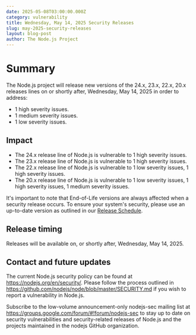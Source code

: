 ```yaml
---
date: 2025-05-08T03:00:00.000Z
category: vulnerability
title: Wednesday, May 14, 2025 Security Releases
slug: may-2025-security-releases
layout: blog-post
author: The Node.js Project
---
```


# Summary

The Node.js project will release new versions of the 24.x, 23.x, 22.x, 20.x
releases lines on or shortly after, Wednesday, May 14, 2025 in order to address:

- 1 high severity issues.
- 1 medium severity issues.
- 1 low severity issues.

## Impact

- The 24.x release line of Node.js is vulnerable to 1 high severity issues.
- The 23.x release line of Node.js is vulnerable to 1 high severity issues.
- The 22.x release line of Node.js is vulnerable to 1 low severity issues, 1 high severity issues.
- The 20.x release line of Node.js is vulnerable to 1 low severity issues, 1 high severity issues, 1 medium severity issues.

It's important to note that End-of-Life versions are always affected when a security release occurs.
To ensure your system's security, please use an up-to-date version as outlined in our
[Release Schedule](https://github.com/nodejs/release#release-schedule).

## Release timing

Releases will be available on, or shortly after, Wednesday, May 14, 2025.

## Contact and future updates

The current Node.js security policy can be found at <https://nodejs.org/en/security/>.
Please follow the process outlined in <https://github.com/nodejs/node/blob/master/SECURITY.md> if you wish to report a vulnerability in Node.js.

Subscribe to the low-volume announcement-only nodejs-sec mailing list at <https://groups.google.com/forum/#!forum/nodejs-sec> to stay up to date on security vulnerabilities and security-related releases of Node.js and the projects maintained in the nodejs GitHub organization.
